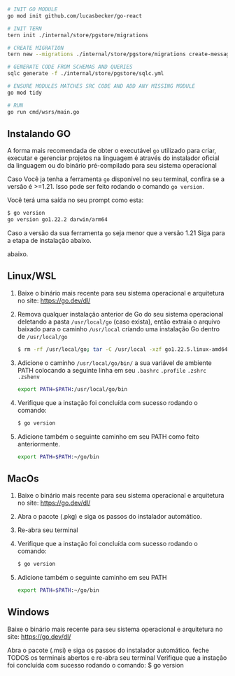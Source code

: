 ```bash
# INIT GO MODULE
go mod init github.com/lucasbecker/go-react

# INIT TERN
tern init ./internal/store/pgstore/migrations

# CREATE MIGRATION
tern new --migrations ./internal/store/pgstore/migrations create-messages-table

# GENERATE CODE FROM SCHEMAS AND QUERIES
sqlc generate -f ./internal/store/pgstore/sqlc.yml

# ENSURE MODULES MATCHES SRC CODE AND ADD ANY MISSING MODULE
go mod tidy

# RUN
go run cmd/wsrs/main.go
```

## Instalando GO

A forma mais recomendada de obter o executável `go` utilizado para criar, executar e gerenciar projetos na linguagem é através do instalador oficial da linguagem ou do binário pré-compilado para seu sistema operacional

Caso Você ja tenha a ferramenta `go` disponível no seu terminal, confira se a versão é >=1.21.
Isso pode ser feito rodando o comando `go version`.

Você terá uma saída no seu prompt como esta:

```bash
$ go version
go version go1.22.2 darwin/arm64
```

Caso a versão da sua ferramenta `go` seja menor que a versão 1.21 Siga para a etapa de instalação abaixo.

abaixo.

## Linux/WSL

1. Baixe o binário mais recente para seu sistema operacional e arquitetura no site: https://go.dev/dl/

2. Remova qualquer instalação anterior de Go do seu sistema operacional deletando a pasta `/usr/local/go` (caso exista), então extraia o arquivo baixado para o caminho `/usr/local` criando uma instalação Go dentro de `/usr/local/go`

   ```bash
   $ rm -rf /usr/local/go; tar -C /usr/local -xzf go1.22.5.linux-amd64.tar.gz
   ```

3. Adicione o caminho `/usr/local/go/bin/` a sua variável de ambiente PATH colocando a seguinte linha em seu `.bashrc` `.profile` `.zshrc` `.zshenv`

   ```bash
   export PATH=$PATH:/usr/local/go/bin
   ```

4. Verifique que a instação foi concluída com sucesso rodando o comando:

   ```bash
   $ go version
   ```

5. Adicione também o seguinte caminho em seu PATH como feito anteriormente.

   ```bash
   export PATH=$PATH:~/go/bin
   ```

## MacOs

1. Baixe o binário mais recente para seu sistema operacional e arquitetura no site: https://go.dev/dl/

2. Abra o pacote (.pkg) e siga os passos do instalador automático.
3. Re-abra seu terminal
4. Verifique que a instação foi concluída com sucesso rodando o comando:

   ```bash
   $ go version
   ```

5. Adicione também o seguinte caminho em seu PATH

   ```bash
   export PATH=$PATH:~/go/bin
   ```

## Windows

Baixe o binário mais recente para seu sistema operacional e arquitetura no site: https://go.dev/dl/

Abra o pacote (.msi) e siga os passos do instalador automático.
feche TODOS os terminais abertos e re-abra seu terminal
Verifique que a instação foi concluída com sucesso rodando o comando:
$ go version
